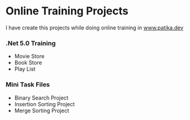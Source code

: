 # Online Training Projects

I have create this projects while doing online training in www.patika.dev

### .Net 5.0 Training
* Movie Store
* Book Store
* Play List

### Mini Task Files
* Binary Search Project
* Insertion Sorting Project
* Merge Sorting Project

